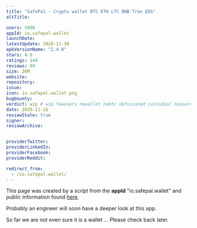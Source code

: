 ```yaml
---
title: "SafePal - Crypto wallet BTC ETH LTC BNB Tron EOS"
altTitle: 

users: 5000
appId: io.safepal.wallet
launchDate: 
latestUpdate: 2020-11-30
apkVersionName: "2.4.0"
stars: 4.6
ratings: 144
reviews: 89
size: 26M
website: 
repository: 
issue: 
icon: io.safepal.wallet.png
bugbounty: 
verdict: wip # wip fewusers nowallet nobtc obfuscated custodial nosource nonverifiable reproducible bounty defunct
date: 2020-11-16
reviewStale: true
signer: 
reviewArchive:


providerTwitter: 
providerLinkedIn: 
providerFacebook: 
providerReddit: 

redirect_from:
  - /io.safepal.wallet/
---
```



This page was created by a script from the **appId** "io.safepal.wallet" and public
information found
[here](https://play.google.com/store/apps/details?id=io.safepal.wallet).

Probably an engineer will soon have a deeper look at this app.

So far we are not even sure it is a wallet ... Please check back later.